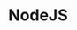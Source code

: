 ---
title: "NodeJS"
img: https://raw.githubusercontent.com/devicons/devicon/master/icons/nodejs/nodejs-original.svg
link: 
---
